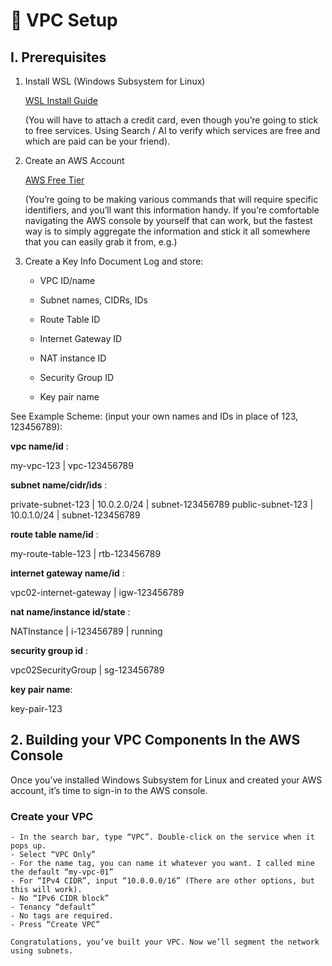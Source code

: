 # 🔧 VPC Setup

## I. Prerequisites

1. Install WSL (Windows Subsystem for Linux)

    [WSL Install Guide](https://learn.microsoft.com/en-us/windows/wsl/install)

    (You will have to attach a credit card, even though you’re going to stick to free services. Using Search / AI to verify which services are free and which are paid can be your friend).

2. Create an AWS Account 

    [AWS Free Tier](https://aws.amazon.com/free)

    (You’re going to be making various commands that will require specific identifiers, and you’ll want this information handy. If you’re comfortable navigating the AWS console by yourself that can work, but the fastest way is to simply aggregate the information and stick it all somewhere that you can easily grab it from, e.g.)

3. Create a Key Info Document
Log and store:

    - VPC ID/name

    - Subnet names, CIDRs, IDs

    - Route Table ID

    - Internet Gateway ID

    - NAT instance ID

    - Security Group ID

    - Key pair name

See Example Scheme: (input your own names and IDs in place of 123, 123456789):

**vpc name/id** :

my-vpc-123 | vpc-123456789

**subnet name/cidr/ids** :

private-subnet-123 | 10.0.2.0/24 | subnet-123456789
public-subnet-123 | 10.0.1.0/24 | subnet-123456789

**route table name/id** :

my-route-table-123 | rtb-123456789

**internet gateway name/id** :

vpc02-internet-gateway | igw-123456789

**nat name/instance id/state** :

NATInstance  | i-123456789 |  running

**security group id** :

vpc02SecurityGroup | sg-123456789

**key pair name**:

key-pair-123

## 2. Building your VPC Components In the AWS Console

Once you’ve installed Windows Subsystem for Linux and created your AWS account, it’s time to sign-in to the AWS console.

### Create your VPC
    - In the search bar, type “VPC”. Double-click on the service when it pops up.
    - Select “VPC Only” 
    - For the name tag, you can name it whatever you want. I called mine the default “my-vpc-01”
    - For “IPv4 CIDR”, input “10.0.0.0/16” (There are other options, but this will work).
    - No “IPv6 CIDR block”
    - Tenancy “default”
    - No tags are required.
    - Press “Create VPC”

    Congratulations, you’ve built your VPC. Now we’ll segment the network using subnets. 
